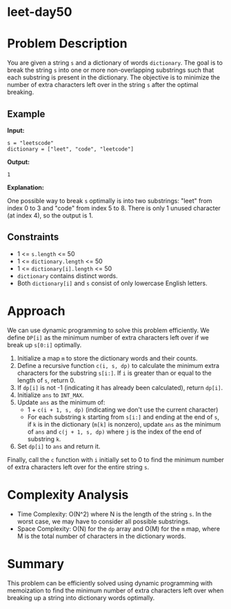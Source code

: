 # leet-day50

# Problem Description

You are given a string `s` and a dictionary of words `dictionary`. The goal is to break the string `s` into one or more non-overlapping substrings such that each substring is present in the dictionary. The objective is to minimize the number of extra characters left over in the string `s` after the optimal breaking.

## Example

**Input:**

```
s = "leetscode"
dictionary = ["leet", "code", "leetcode"]
```

**Output:**

```
1
```

**Explanation:**

One possible way to break `s` optimally is into two substrings: "leet" from index 0 to 3 and "code" from index 5 to 8. There is only 1 unused character (at index 4), so the output is 1.

## Constraints

- 1 <= `s.length` <= 50
- 1 <= `dictionary.length` <= 50
- 1 <= `dictionary[i].length` <= 50
- `dictionary` contains distinct words.
- Both `dictionary[i]` and `s` consist of only lowercase English letters.

# Approach

We can use dynamic programming to solve this problem efficiently. We define `DP[i]` as the minimum number of extra characters left over if we break up `s[0:i]` optimally.

1. Initialize a map `m` to store the dictionary words and their counts.
2. Define a recursive function `c(i, s, dp)` to calculate the minimum extra characters for the substring `s[i:]`. If `i` is greater than or equal to the length of `s`, return 0.
3. If `dp[i]` is not -1 (indicating it has already been calculated), return `dp[i]`.
4. Initialize `ans` to `INT_MAX`.
5. Update `ans` as the minimum of:
   - 1 + `c(i + 1, s, dp)` (indicating we don't use the current character)
   - For each substring `k` starting from `s[i:]` and ending at the end of `s`, if `k` is in the dictionary (`m[k]` is nonzero), update `ans` as the minimum of `ans` and `c(j + 1, s, dp)` where `j` is the index of the end of substring `k`.
6. Set `dp[i]` to `ans` and return it.

Finally, call the `c` function with `i` initially set to 0 to find the minimum number of extra characters left over for the entire string `s`.

# Complexity Analysis

- Time Complexity: O(N^2) where N is the length of the string `s`. In the worst case, we may have to consider all possible substrings.
- Space Complexity: O(N) for the `dp` array and O(M) for the `m` map, where M is the total number of characters in the dictionary words.

# Summary

This problem can be efficiently solved using dynamic programming with memoization to find the minimum number of extra characters left over when breaking up a string into dictionary words optimally.
